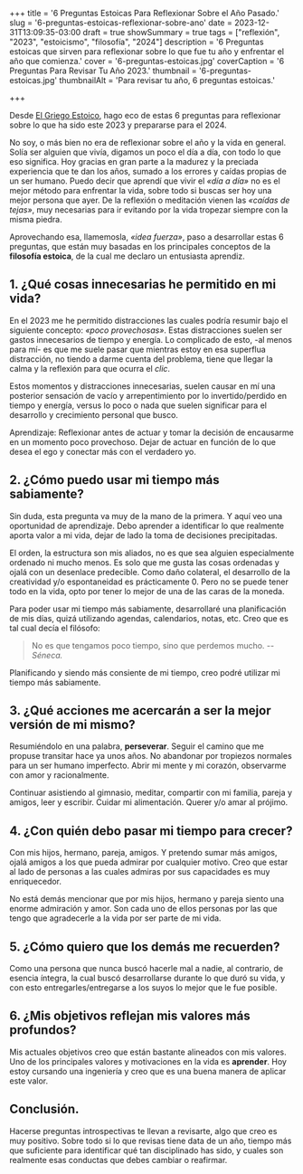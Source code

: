 +++
title = '6 Preguntas Estoicas Para Reflexionar Sobre el Año Pasado.'
slug = '6-preguntas-estoicas-reflexionar-sobre-ano'
date = 2023-12-31T13:09:35-03:00
draft = true
showSummary = true
tags = ["reflexión", "2023", "estoicismo", "filosofía", "2024"]
description = '6 Preguntas estoicas que sirven para reflexionar sobre lo que fue tu año y enfrentar el año que comienza.'
cover = '6-preguntas-estoicas.jpg'
coverCaption = '6 Preguntas Para Revisar Tu Año 2023.'
thumbnail = '6-preguntas-estoicas.jpg'
thumbnailAlt = 'Para revisar tu año, 6 preguntas estoicas.'

+++

Desde [El Griego Estoico](https://elgriegoestoico.substack.com/p/6-preguntas-estoicas-para-reflexionar), hago eco de estas 6 preguntas para reflexionar sobre lo que ha sido este 2023 y prepararse para el 2024.

No soy, o más bien no era de reflexionar sobre el año y la vida en general. Solía ser alguien que vivía, digamos un poco el día a día, con todo lo que eso significa. Hoy gracias en gran parte a la madurez y la preciada experiencia que te dan los años, sumado a los errores y caídas propias de un ser humano. Puedo decir que aprendí que vivir el *«día a día»* no es el mejor método para enfrentar la vida, sobre todo si buscas ser hoy una mejor persona que ayer. De la reflexión o meditación vienen las *«caídas de tejas»*, muy necesarias para ir evitando por la vida tropezar siempre con la misma piedra.

Aprovechando esa, llamemosla, *«idea fuerza»*, paso a desarrollar estas 6 preguntas, que están muy basadas en los principales conceptos de la **filosofía estoica**, de la cual me declaro un entusiasta aprendiz. 

## 1. ¿Qué cosas innecesarias he permitido en mi vida?
En el 2023 me he permitido distracciones las cuales podría resumir bajo el siguiente concepto: *«poco provechosas»*. Estas distracciones suelen ser gastos innecesarios de tiempo y energía. Lo complicado de esto, -al menos para mí- es que me suele pasar que mientras estoy en esa superflua distracción, no tiendo a darme cuenta del problema, tiene que llegar la calma y la reflexión para que ocurra el *clic*. 

Estos momentos y distracciones innecesarias, suelen causar en mí una posterior sensación de vacío y arrepentimiento por lo invertido/perdido en tiempo y energía, versus lo poco o nada que suelen significar para el desarrollo y crecimiento personal que busco.

Aprendizaje: Reflexionar antes de actuar y tomar la decisión de encausarme en un momento poco provechoso. Dejar de actuar en función de lo que desea el ego y conectar más con el verdadero yo. 

## 2. ¿Cómo puedo usar mi tiempo más sabiamente?
Sin duda, esta pregunta va muy de la mano de la primera. Y aquí veo una oportunidad de aprendizaje. Debo aprender a identificar lo que realmente aporta valor a mi vida, dejar de lado la toma de decisiones precipitadas.

El orden, la estructura son mis aliados, no es que sea alguien especialmente ordenado ni mucho menos. Es solo que me gusta las cosas ordenadas y ojalá con un desenlace predecible. Como daño colateral,  el desarrollo de la creatividad y/o espontaneidad es prácticamente 0. Pero no se puede tener todo en la vida, opto por tener lo mejor de una de las caras de la moneda. 

Para poder usar mi tiempo más sabiamente, desarrollaré una  planificación de mis días, quizá utilizando agendas, calendarios, notas, etc. Creo que es tal cual decía el filósofo:

> No es que tengamos poco tiempo, sino que perdemos mucho.
<cite>--Séneca.</cite>

Planificando y siendo más consiente de mi tiempo, creo podré utilizar mi tiempo más sabiamente.
				
## 3. ¿Qué acciones me acercarán a ser la mejor versión de mi mismo?
Resumiéndolo en una palabra, **perseverar**. Seguir el camino que me propuse transitar hace ya unos años. No abandonar por tropiezos normales para un ser humano imperfecto. Abrir mi mente y mi corazón, observarme con amor y racionalmente.

Continuar asistiendo al gimnasio, meditar, compartir con mi familia, pareja y amigos, leer y escribir. Cuidar mi alimentación. Querer y/o amar al prójimo.

## 4. ¿Con quién debo pasar mi tiempo para crecer?
Con mis hijos, hermano, pareja, amigos. Y pretendo sumar más amigos, ojalá amigos a los que pueda admirar por cualquier motivo. Creo que estar al lado de personas a las cuales admiras por sus capacidades es muy enriquecedor.

No está demás mencionar que por mis hijos, hermano y pareja siento una enorme admiración y amor. Son cada uno de ellos personas por las que tengo que agradecerle a la vida por ser parte de mi vida.

## 5. ¿Cómo quiero que los demás me recuerden?
Como una persona que nunca buscó hacerle mal a nadie, al contrario, de esencia íntegra, la cual buscó desarrollarse durante lo que duró su vida, y con esto entregarles/entregarse a los suyos lo mejor que le fue posible. 

## 6. ¿Mis objetivos reflejan mis valores más profundos?
Mis actuales objetivos creo que están bastante alineados con mis valores. Uno de los principales valores y motivaciones en la vida es **aprender**. Hoy estoy cursando una ingeniería y creo que es una buena manera de aplicar este valor.


## Conclusión.
Hacerse preguntas introspectivas te llevan a revisarte, algo que creo es muy positivo. Sobre todo si lo que revisas tiene data de un año, tiempo más que suficiente para identificar qué tan disciplinado has sido, y cuales son realmente esas conductas que debes cambiar o reafirmar. 
